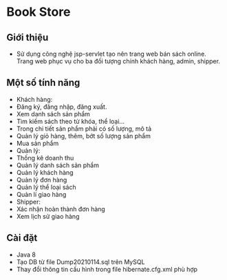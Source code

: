 # Book Store


## Giới thiệu
* Sử dụng công nghệ jsp-servlet tạo nên trang web bán sách online. Trang web phục vụ cho ba đối tượng chính khách hàng, admin, shipper.

## Một số tính năng
* Khách hàng:
* Đăng ký, đăng nhập, đăng xuất.
* Xem danh sách sản phẩm
* Tìm kiếm sách theo từ khóa, thể loại…
* Trong chi tiết sản phẩm phải có số lượng, mô tả
* Quản lý giỏ hàng, thêm, bớt số lượng sản phẩm
* Mua sản phẩm
* Quản lý:
* Thống kê doanh thu 
* Quản lý danh sách sản phẩm
* Quản lý khách hàng
* Quản lý đơn hàng
* Quản lý thể loại sách
* Quản lí giao hàng
* Shipper:
* Xác nhận hoàn thành đơn hàng
* Xem lịch sử giao hàng

## Cài đặt 
* Java 8
* Tạo DB từ file Dump20210114.sql trên MySQL
* Thay đổi thông tin cấu hình trong file hibernate.cfg.xml phù hợp
